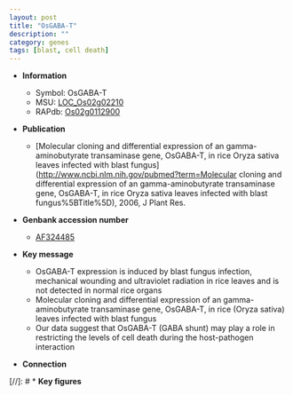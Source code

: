 ```yaml
---
layout: post
title: "OsGABA-T"
description: ""
category: genes
tags: [blast, cell death]
---
```


* **Information**  
    + Symbol: OsGABA-T  
    + MSU: [LOC_Os02g02210](http://rice.plantbiology.msu.edu/cgi-bin/ORF_infopage.cgi?orf=LOC_Os02g02210)  
    + RAPdb: [Os02g0112900](http://rapdb.dna.affrc.go.jp/viewer/gbrowse_details/irgsp1?name=Os02g0112900)  

* **Publication**  
    + [Molecular cloning and differential expression of an gamma-aminobutyrate transaminase gene, OsGABA-T, in rice Oryza sativa leaves infected with blast fungus](http://www.ncbi.nlm.nih.gov/pubmed?term=Molecular cloning and differential expression of an gamma-aminobutyrate transaminase gene, OsGABA-T, in rice Oryza sativa leaves infected with blast fungus%5BTitle%5D), 2006, J Plant Res.

* **Genbank accession number**  
    + [AF324485](http://www.ncbi.nlm.nih.gov/nuccore/AF324485)

* **Key message**  
    + OsGABA-T expression is induced by blast fungus infection, mechanical wounding and ultraviolet radiation in rice leaves and is not detected in normal rice organs
    + Molecular cloning and differential expression of an gamma-aminobutyrate transaminase gene, OsGABA-T, in rice (Oryza sativa) leaves infected with blast fungus
    + Our data suggest that OsGABA-T (GABA shunt) may play a role in restricting the levels of cell death during the host-pathogen interaction

* **Connection**  

[//]: # * **Key figures**  


